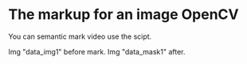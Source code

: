 # The markup for an image OpenCV

You can semantic mark video use the scipt.

Img "data_img1" before mark. Img "data_mask1" after.
